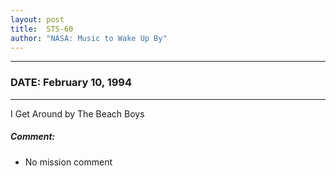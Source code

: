 ```yaml
---
layout: post
title:  STS-60
author: "NASA: Music to Wake Up By"
---
```


----
### DATE: February 10, 1994
----
I Get Around by The Beach Boys

##### Comment:
* No mission comment
